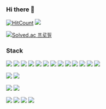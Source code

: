 ### Hi there 👋

<!--
**WOOSERK/WOOSERK** is a ✨ _special_ ✨ repository because its `README.md` (this file) appears on your GitHub profile.

Here are some ideas to get you started:

- 🔭 I’m currently working on ...
- 🌱 I’m currently learning ...
- 👯 I’m looking to collaborate on ...
- 🤔 I’m looking for help with ...
- 💬 Ask me about ...
- 📫 How to reach me: ...
- 😄 Pronouns: ...
- ⚡ Fun fact: ...
-->
[![HitCount](http://hits.dwyl.com/WOOSERK/WOOSERK.svg)](http://hits.dwyl.com/WOOSERK/WOOSERK)
![](http://mazassumnida.wtf/api/mini/generate_badge?boj=wooserk)

[![Solved.ac
프로필](http://mazassumnida.wtf/api/v2/generate_badge?boj=wooserk)](https://solved.ac/profile/wooserk)

### Stack
<img src="https://img.shields.io/badge/C-A8B9CC?style=flat-square&logo=C&logoColor=white"/></a>
<img src="https://img.shields.io/badge/C++-00599C?style=flat-square&logo=C%2B%2B&logoColor=white"/></a>
<img src="https://img.shields.io/badge/Java-007396?style=flat-square&logo=Java&logoColor=white"/></a>
<img src="https://img.shields.io/badge/Spring-6DB33F?style=flat-square&logo=Spring&logoColor=white"/></a>
<img src="https://img.shields.io/badge/HTML5-E34F26?style=flat-square&logo=HTML5&logoColor=white"/></a>
<img src="https://img.shields.io/badge/JavaScript-F7DF1E?style=flat-square&logo=JavaScript&logoColor=white"/></a>
<img src="https://img.shields.io/badge/jQuery-0769AD?style=flat-square&logo=jQuery&logoColor=white"/></a>
<img src="https://img.shields.io/badge/React-61DAFB?style=flat-square&logo=React&logoColor=white"/></a>
<img src="https://img.shields.io/badge/Expo-000020?style=flat-square&logo=Expo&logoColor=white"/></a>
<img src="https://img.shields.io/badge/CSS3-1572B6?style=flat-square&logo=CSS3&logoColor=white"/></a>
<img src="https://img.shields.io/badge/Node.js-339933?style=flat-square&logo=Node.js&logoColor=white"/></a>
<img src="https://img.shields.io/badge/Python-3776AB?style=flat-square&logo=Python&logoColor=white"/></a>
<img src="https://img.shields.io/badge/Android-3DDC84?style=flat-square&logo=Android&logoColor=white"/></a>
<!--<img src="https://img.shields.io/badge/Bootstrap-7952B3?style=flat-square&logo=Bootstrap&logoColor=white"/></a>-->

<img src="https://img.shields.io/badge/ApacheTomcat-F8DC75?style=flat-square&logo=Apache&nbspTomcat&logoColor=white"/></a>
<img src="https://img.shields.io/badge/ApacheMaven-C71A36?style=flat-square&logo=Apache&nbspMaven&logoColor=white"/></a>

<img src="https://img.shields.io/badge/MicrosoftExcel-217346?style=flat-square&logo=Microsoft&nbspExcel&logoColor=white"/></a>
<img src="https://img.shields.io/badge/MicrosoftOffice-D83B01?style=flat-square&logo=Microsoft&nbspOffice&logoColor=white"/></a>

<img src="https://img.shields.io/badge/MySQL-4479A1?style=flat-square&logo=MySQL&logoColor=white"/></a>
<img src="https://img.shields.io/badge/MariaDB-003545?style=flat-square&logo=MariaDB&logoColor=white"/></a>
<img src="https://img.shields.io/badge/MongoDB-47A248?style=flat-square&logo=MongoDB&logoColor=white"/></a>
<img src="https://img.shields.io/badge/Firebase-FFCA28?style=flat-square&logo=Firebase&logoColor=white"/></a>

